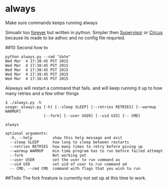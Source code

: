 # always
Make sure commands keeps running always

Simualir too [forever](https://github.com/foreverjs/forever) but written in python. Simpler then [Supervisor](http://supervisord.org/) or [Circus](http://circus.readthedocs.org/en/0.11.1/) because its made to be adhoc and no config file requried. 

##10 Second how to

```
python always.py --cmd "date"
Wed Mar  4 17:38:45 PST 2015
Wed Mar  4 17:38:45 PST 2015
Wed Mar  4 17:38:45 PST 2015
Wed Mar  4 17:38:45 PST 2015
Wed Mar  4 17:38:45 PST 2015
```

Alaways will restart a command that fails. and will keep running it up to how many retries and a few other things

```
$ ./always.py -h
usage: always.py [-h] [--sleep SLEEP] [--retries RETRIES] [--warmup WARMUP]
                 [--fork] [--user USER] [--uid UID] [-- CMD]

always

optional arguments:
  -h, --help         show this help message and exit
  --sleep SLEEP      how long to sleep between restarts
  --retries RETRIES  how many times to retry before giving up
  --warmup WARMUP    min time program has to run before failed attempt
  --fork             Not working yet
  --user USER        set the user to run command as
  --uid UID          set uid of user to run command ad
  -- CMD, --cmd CMD  command with flags that you wish to run
  ```
  
  ##Todo
  The fork freature is currently not  set up at this time to work.
